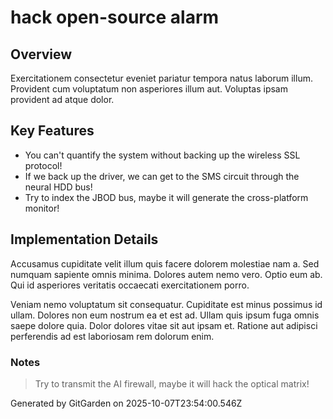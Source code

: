 # hack open-source alarm

## Overview
Exercitationem consectetur eveniet pariatur tempora natus laborum illum. Provident cum voluptatum non asperiores illum aut. Voluptas ipsam provident ad atque dolor.

## Key Features
- You can't quantify the system without backing up the wireless SSL protocol!
- If we back up the driver, we can get to the SMS circuit through the neural HDD bus!
- Try to index the JBOD bus, maybe it will generate the cross-platform monitor!

## Implementation Details
Accusamus cupiditate velit illum quis facere dolorem molestiae nam a. Sed numquam sapiente omnis minima. Dolores autem nemo vero. Optio eum ab. Qui id asperiores veritatis occaecati exercitationem porro.
 Veniam nemo voluptatum sit consequatur. Cupiditate est minus possimus id ullam. Dolores non eum nostrum ea et est ad. Ullam quis ipsum fuga omnis saepe dolore quia. Dolor dolores vitae sit aut ipsam et. Ratione aut adipisci perferendis ad est laboriosam rem dolorum enim.

### Notes
> Try to transmit the AI firewall, maybe it will hack the optical matrix!

Generated by GitGarden on 2025-10-07T23:54:00.546Z